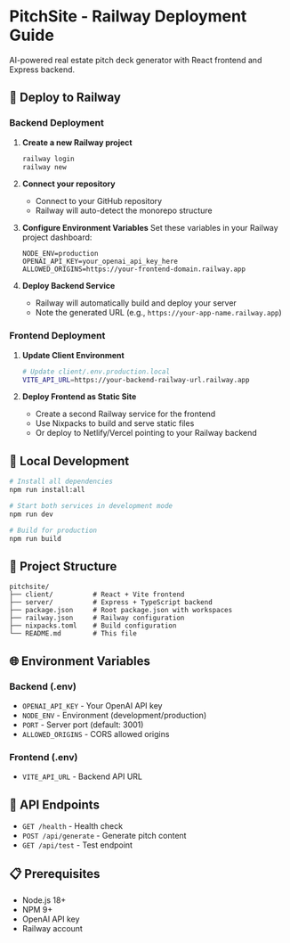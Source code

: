 # PitchSite - Railway Deployment Guide

AI-powered real estate pitch deck generator with React frontend and Express backend.

## 🚀 Deploy to Railway

### Backend Deployment

1. **Create a new Railway project**

   ```bash
   railway login
   railway new
   ```

2. **Connect your repository**

   - Connect to your GitHub repository
   - Railway will auto-detect the monorepo structure

3. **Configure Environment Variables**
   Set these variables in your Railway project dashboard:

   ```
   NODE_ENV=production
   OPENAI_API_KEY=your_openai_api_key_here
   ALLOWED_ORIGINS=https://your-frontend-domain.railway.app
   ```

4. **Deploy Backend Service**
   - Railway will automatically build and deploy your server
   - Note the generated URL (e.g., `https://your-app-name.railway.app`)

### Frontend Deployment

1. **Update Client Environment**

   ```bash
   # Update client/.env.production.local
   VITE_API_URL=https://your-backend-railway-url.railway.app
   ```

2. **Deploy Frontend as Static Site**
   - Create a second Railway service for the frontend
   - Use Nixpacks to build and serve static files
   - Or deploy to Netlify/Vercel pointing to your Railway backend

## 🔧 Local Development

```bash
# Install all dependencies
npm run install:all

# Start both services in development mode
npm run dev

# Build for production
npm run build
```

## 📁 Project Structure

```
pitchsite/
├── client/          # React + Vite frontend
├── server/          # Express + TypeScript backend
├── package.json     # Root package.json with workspaces
├── railway.json     # Railway configuration
├── nixpacks.toml    # Build configuration
└── README.md        # This file
```

## 🌐 Environment Variables

### Backend (.env)

- `OPENAI_API_KEY` - Your OpenAI API key
- `NODE_ENV` - Environment (development/production)
- `PORT` - Server port (default: 3001)
- `ALLOWED_ORIGINS` - CORS allowed origins

### Frontend (.env)

- `VITE_API_URL` - Backend API URL

## 🔗 API Endpoints

- `GET /health` - Health check
- `POST /api/generate` - Generate pitch content
- `GET /api/test` - Test endpoint

## 📋 Prerequisites

- Node.js 18+
- NPM 9+
- OpenAI API key
- Railway account
